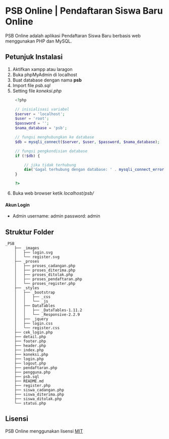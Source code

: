 # PSB Online | Pendaftaran Siswa Baru Online

PSB Online adalah aplikasi Pendaftaran Siswa Baru berbasis web menggunakan PHP dan MySQL.

## Petunjuk Instalasi

1. Aktifkan xampp atau laragon
2. Buka phpMyAdmin di localhost
3. Buat database dengan nama **psb**
4. Import file _psb.sql_
5. Setting file _koneksi.php_
   ```php
    <?php

    // inisialisasi variabel 
    $server = 'localhost';
    $user = 'root';
    $password = '';
    $nama_database = 'psb';

    // fungsi menghubungkan ke database
    $db = mysqli_connect($server, $user, $password, $nama_database);

    // fungsi pengkondisian database
    if (!$db) {

        // jika tidak terhubung 
        die('Gagal terhubung dengan database: ' . mysqli_connect_error());
    }

    ?>
   ```
6. Buka web browser ketik _localhost/psb/_

#### Akun Login

* Admin
    username: admin
    password: admin

## Struktur Folder

``` 
_PSB
    ├── _images
    │   ├── login.svg
    │   └── register.svg
    ├── _proses
    │   ├── proses_cadangan.php
    │   ├── proses_diterima.php
    │   ├── proses_ditolak.php
    │   ├── proses_pendaftaran.php
    │   └── proses_register.php
    ├── _styles
    │   ├── _bootstrap
    │   │   ├── _css
    │   │   └── _js
    │   ├── DataTables
    │   │   ├── _DataTables-1.11.2
    │   │   └── _Responsive-2.2.9
    │   ├── _jquery
    │   ├── login.css
    │   └── register.css
    ├── cek_login.php
    ├── detail.php
    ├── footer.php
    ├── header.php
    ├── index.php
    ├── koneksi.php
    ├── login.php
    ├── logout.php
    ├── pendaftaran.php
    ├── pengguna.php
    ├── psb.sql
    ├── README.md
    ├── register.php
    ├── siswa_cadangan.php
    ├── siswa_diterima.php
    ├── siswa_ditolak.php
    └── status.php
```

## Lisensi

PSB Online menggunakan lisensi [MIT](https://en.wikipedia.org/wiki/MIT_License)